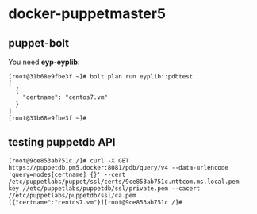 # docker-puppetmaster5

## puppet-bolt

You need **eyp-eyplib**:

```
[root@31b68e9fbe3f ~]# bolt plan run eyplib::pdbtest
[
  {
    "certname": "centos7.vm"
  }
]
[root@31b68e9fbe3f ~]#
```


## testing puppetdb API

```
[root@9ce853ab751c /]# curl -X GET https://puppetdb.pm5.docker:8081/pdb/query/v4 --data-urlencode 'query=nodes[certname] {}' --cert /etc/puppetlabs/puppet/ssl/certs/9ce853ab751c.nttcom.ms.local.pem --key //etc/puppetlabs/puppetdb/ssl/private.pem --cacert //etc/puppetlabs/puppetdb/ssl/ca.pem
[{"certname":"centos7.vm"}][root@9ce853ab751c /]#
```
